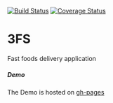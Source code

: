 [![Build Status](https://www.travis-ci.com/kyakusahmed/3FS.svg?branch=api_Endpoints)](https://www.travis-ci.com/kyakusahmed/3FS)
[![Coverage Status](https://coveralls.io/repos/github/kyakusahmed/3FS/badge.svg?branch=api_Endpoints)](https://coveralls.io/github/kyakusahmed/3FS?branch=api_Endpoints)

# 3FS

Fast foods delivery application

##### Demo

The Demo is hosted on [gh-pages](https://kyakusahmed.github.io/3FS/UI/)
